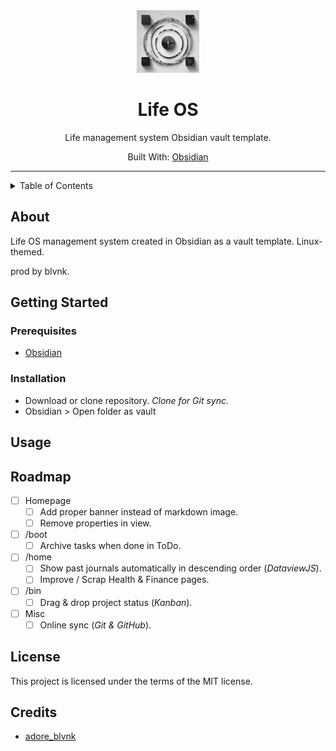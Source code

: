 <div align="center">
    <img src="img/life_OS_logo.png" width=100> <!-- Logo -->
    <h1>Life OS</h1> <!-- Title -->
    <p>
      Life management system Obsidian vault template.
    </p> <!-- Description -->
    <p>
      Built With: <a href="https://obsidian.md/">Obsidian</a>
    </p> <!-- Built With -->
</div>

---

<details>
<summary>Table of Contents</summary>

- [About](#about)
- [Getting Started](#getting-started)
  - [Prerequisites](#prerequisites)
  - [Installation](#installation)
- [Usage](#usage)
- [Roadmap](#roadmap)
- [License](#license)
- [Credits](#credits)
</details>

## About

Life OS management system created in Obsidian as a vault template. Linux-themed.

prod by blvnk.

## Getting Started

### Prerequisites

- [Obsidian](https://obsidian.md/)

### Installation

- Download or clone repository. *Clone for Git sync.*
- Obsidian > Open folder as vault

## Usage

## Roadmap

- [ ] Homepage
  - [ ] Add proper banner instead of markdown image.
  - [ ] Remove properties in view.
- [ ] /boot
  - [ ] Archive tasks when done in ToDo.
- [ ] /home
  - [ ] Show past journals automatically in descending order (*DataviewJS*).
  - [ ] Improve / Scrap Health & Finance pages.
- [ ] /bin
  - [ ] Drag & drop project status (*Kanban*).
- [ ] Misc
  - [ ] Online sync (*Git & GitHub*).

## License

This project is licensed under the terms of the MIT license.

## Credits

- [adore_blvnk](https://twitter.com/adore_blvnk)
